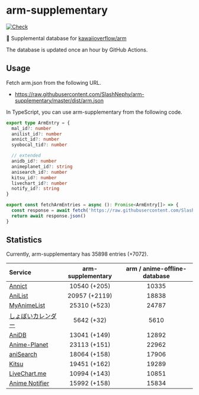 # arm-supplementary

[![Check](https://github.com/SlashNephy/arm-supplementary/actions/workflows/check-node.yml/badge.svg)](https://github.com/SlashNephy/arm-supplementary/actions/workflows/check-node.yml)

💊 Supplemental database for [kawaiioverflow/arm](https://github.com/kawaiioverflow/arm)

The database is updated once an hour by GitHub Actions.

## Usage

Fetch arm.json from the following URL.

- https://raw.githubusercontent.com/SlashNephy/arm-supplementary/master/dist/arm.json

In TypeScript, you can use arm-supplementary from the following code.

```TypeScript
export type ArmEntry = {
  mal_id?: number
  anilist_id?: number
  annict_id?: number
  syobocal_tid?: number

  // extended
  anidb_id?: number
  animeplanet_id?: string
  anisearch_id?: number
  kitsu_id?: number
  livechart_id?: number
  notify_id?: string
}

export const fetchArmEntries = async (): Promise<ArmEntry[]> => {
  const response = await fetch('https://raw.githubusercontent.com/SlashNephy/arm-supplementary/master/dist/arm.json')
  return await response.json()
}
```

## Statistics

Currently, arm-supplementary has 35898 entries (+7072).

| Service                                     | arm-supplementary | arm / anime-offline-database |
| :------------------------------------------ | :---------------: | :--------------------------: |
| [Annict](https://annict.com)                |   10540 (+205)    |            10335             |
| [AniList](https://anilist.co)               |   20957 (+2119)   |            18838             |
| [MyAnimeList](https://myanimelist.net)      |   25310 (+523)    |            24787             |
| [しょぼいカレンダー](https://cal.syoboi.jp) |    5642 (+32)     |             5610             |
| [AniDB](https://anidb.net)                  |   13041 (+149)    |            12892             |
| [Anime-Planet](https://anime-planet.com)    |   23113 (+151)    |            22962             |
| [aniSearch](https://anisearch.com)          |   18064 (+158)    |            17906             |
| [Kitsu](https://kitsu.io)                   |   19451 (+162)    |            19289             |
| [LiveChart.me](https://livechart.me)        |   10994 (+143)    |            10851             |
| [Anime Notifier](https://notify.moe)        |   15992 (+158)    |            15834             |
